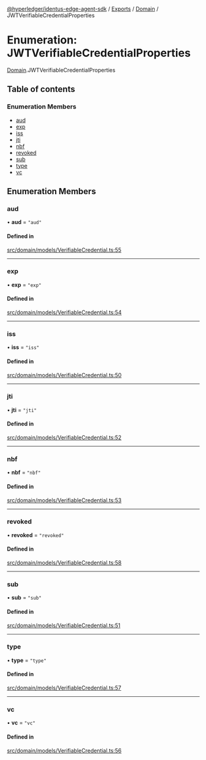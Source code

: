 [@hyperledger/identus-edge-agent-sdk](../README.md) / [Exports](../modules.md) / [Domain](../modules/Domain.md) / JWTVerifiableCredentialProperties

# Enumeration: JWTVerifiableCredentialProperties

[Domain](../modules/Domain.md).JWTVerifiableCredentialProperties

## Table of contents

### Enumeration Members

- [aud](Domain.JWTVerifiableCredentialProperties.md#aud)
- [exp](Domain.JWTVerifiableCredentialProperties.md#exp)
- [iss](Domain.JWTVerifiableCredentialProperties.md#iss)
- [jti](Domain.JWTVerifiableCredentialProperties.md#jti)
- [nbf](Domain.JWTVerifiableCredentialProperties.md#nbf)
- [revoked](Domain.JWTVerifiableCredentialProperties.md#revoked)
- [sub](Domain.JWTVerifiableCredentialProperties.md#sub)
- [type](Domain.JWTVerifiableCredentialProperties.md#type)
- [vc](Domain.JWTVerifiableCredentialProperties.md#vc)

## Enumeration Members

### aud

• **aud** = ``"aud"``

#### Defined in

[src/domain/models/VerifiableCredential.ts:55](https://github.com/hyperledger/identus-edge-agent-sdk-ts/blob/b1a74ed6fd4a9050ce3bb69d50435414a88a059a/src/domain/models/VerifiableCredential.ts#L55)

___

### exp

• **exp** = ``"exp"``

#### Defined in

[src/domain/models/VerifiableCredential.ts:54](https://github.com/hyperledger/identus-edge-agent-sdk-ts/blob/b1a74ed6fd4a9050ce3bb69d50435414a88a059a/src/domain/models/VerifiableCredential.ts#L54)

___

### iss

• **iss** = ``"iss"``

#### Defined in

[src/domain/models/VerifiableCredential.ts:50](https://github.com/hyperledger/identus-edge-agent-sdk-ts/blob/b1a74ed6fd4a9050ce3bb69d50435414a88a059a/src/domain/models/VerifiableCredential.ts#L50)

___

### jti

• **jti** = ``"jti"``

#### Defined in

[src/domain/models/VerifiableCredential.ts:52](https://github.com/hyperledger/identus-edge-agent-sdk-ts/blob/b1a74ed6fd4a9050ce3bb69d50435414a88a059a/src/domain/models/VerifiableCredential.ts#L52)

___

### nbf

• **nbf** = ``"nbf"``

#### Defined in

[src/domain/models/VerifiableCredential.ts:53](https://github.com/hyperledger/identus-edge-agent-sdk-ts/blob/b1a74ed6fd4a9050ce3bb69d50435414a88a059a/src/domain/models/VerifiableCredential.ts#L53)

___

### revoked

• **revoked** = ``"revoked"``

#### Defined in

[src/domain/models/VerifiableCredential.ts:58](https://github.com/hyperledger/identus-edge-agent-sdk-ts/blob/b1a74ed6fd4a9050ce3bb69d50435414a88a059a/src/domain/models/VerifiableCredential.ts#L58)

___

### sub

• **sub** = ``"sub"``

#### Defined in

[src/domain/models/VerifiableCredential.ts:51](https://github.com/hyperledger/identus-edge-agent-sdk-ts/blob/b1a74ed6fd4a9050ce3bb69d50435414a88a059a/src/domain/models/VerifiableCredential.ts#L51)

___

### type

• **type** = ``"type"``

#### Defined in

[src/domain/models/VerifiableCredential.ts:57](https://github.com/hyperledger/identus-edge-agent-sdk-ts/blob/b1a74ed6fd4a9050ce3bb69d50435414a88a059a/src/domain/models/VerifiableCredential.ts#L57)

___

### vc

• **vc** = ``"vc"``

#### Defined in

[src/domain/models/VerifiableCredential.ts:56](https://github.com/hyperledger/identus-edge-agent-sdk-ts/blob/b1a74ed6fd4a9050ce3bb69d50435414a88a059a/src/domain/models/VerifiableCredential.ts#L56)
